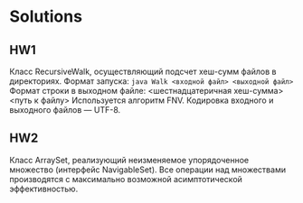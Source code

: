 # Solutions

## HW1
Класс RecursiveWalk, осуществляющий подсчет хеш-сумм файлов в директориях.
Формат запуска: ```java Walk <входной файл> <выходной файл>```
Формат строки в выходном файле: <шестнадцатеричная хеш-сумма> <путь к файлу>
Используется алгоритм FNV.
Кодировка входного и выходного файлов — UTF-8.

## HW2
Класс ArraySet, реализующий неизменяемое упорядоченное множество (интерфейс NavigableSet).
Все операции над множествами производятся с максимально возможной асимптотической эффективностью.
